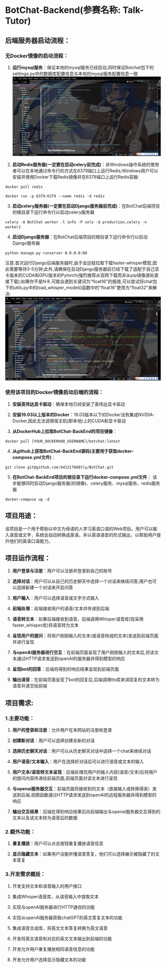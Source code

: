 # BotChat-Backend(参赛名称: Talk-Tutor)
## 后端服务器启动流程：
### 无Docker镜像的启动流程：
1. **运行mysql服务**：保证本地的mysql服务已经启动,同时保证Botchat包下的settings.py中的数据库配置信息与本地的mysql服务配置信息一致
![img.png](static/img1.png)

2. **启动Redis服务器(一定要在启动celery前完成)**：非Windows操作系统的使用者可以在本地通过命令行的方式在6379端口上运行Redis;Windows用户可以安装并使用Docker下载Redis镜像并在6379端口上运行Redis容器:
```shell
docker pull redis
```
```shell
docker run -p 6379:6379 --name redis -d redis 
```

3. **启动celery服务器(一定要在启动Django服务器前完成)**：在BotChat后端项目的根目录下运行命令行以启动celery服务器
```shell
celery -A BotChat worker -l info -P solo -Q production,celery -n worker1
```

4. **启动Django服务器**：在BotChat后端项目的根目录下运行命令行以启动Django服务器
```shell        
python manage.py runserver 0.0.0.0:80
``` 
注意:首次运行Django后端服务器时,由于会远程拉取下载faster-whisper模型,因此需要等待3-5分钟;此外,请确保在启动Django服务器前已经下载了适配于自己显卡版本的CUDA和GPU版本的Pytorch(强烈推荐从官网下载而非从pip镜像源处直接下载);如果你不是N卡,可能会遇到关键词为"float16"的报错,可以尝试将chat包下的utils.py中的load_whisper_model()函数中的"float16"更改为"float32"来解决:
![img_1.png](static/img2.png)

### 使用该项目的Docker镜像启动后端的流程：
1. **安装英伟达显卡驱动**：确保本地已经安装了英伟达显卡驱动

2. **安装19.03以上版本的Docker**：19.03版本以下的Docker没有集成NVIDIA-Docker,因此无法调用宿主机(即本地)上的CUDA和显卡驱动

3. **从DockerHub上拉取BotChat-BackEnd的项目镜像**：
```shell
docker pull [YOUR_DOCKERHUB_USERNAME]/botchat:latest
```

4. **从github上获取BotChat-BackEnd源码(主要用于获取docker-compose.yml文件)**：
```shell
git clone git@github.com:641217688tly/BotChat.git
```

5. **在BotChat-BackEnd项目的根目录下运行docker-compose.yml文件**：
该步能够同时启动Django服务器(的镜像)、celery服务、mysql服务、redis服务器
```shell
docker-compose up -d
```

## 项目用途：
该项目是一个用于帮助以中文为母语的人学习英语口语的Web项目。用户可以输入语音或文字，系统会自动转换成英语，并以英语语音的形式输出，以帮助用户提升他们的英语口语能力。

## 项目运作流程：

1. **用户登录与注册**：用户可以注册并登录到自己的账号

2. **选择对话**：用户可以从自己的历史聊天中选择一个对话来继续问答;用户也可以选择新建一个对话来开启问答

3. **用户输入**：用户可以选择语音或文字方式输入

4. **前端处理**：前端接收用户的语音/文本并传递到后端

5. **语音转文本**：如果后端接收到语音，后端调用Whisper语音库(现采用faster_whisper库)将语音转为文本

6. **呈现用户的提问**：将用户刚刚输入的文本(或语音转成的文本)发送到前端页面并进行呈现

6. **与openAI服务器进行交互**：在前端页面呈现了用户刚刚输入的文本后,将该文本通过HTTP请求发送到openAI的服务器并得到模型的响应

8. **呈现bot的回答**：后端将得到的响应结果呈现到前端页面

9. **输出语音**：在前端页面呈现了bot的回复后,后端调用tts库来讲回复的文本转为语音并递交给前端

## 项目需求:

### 1.主要功能：

1. **用户的登录和注册**：允许用户在本网站的注册和登录

2. **创建新对话**：用户可以选择创建全新的对话

3. **选择历史聊天对话**：用户可以从历史聊天对话中选择一个chat来继续对话

4. **用户语音/文本输入**：用户在选择好对话后可以进行语音或文本的输入

5. **用户文本/语音转文本呈现**：后端处理完用户的输入内容(语音/文本)后将用户的提问内容传递给前端页面,前端页面对该文本进行呈现

6. **与openai服务器交互**：前端页面将接收到的文本（直接输入或转换得来）发送到后端,视图函数通过HTTP请求发送到openAI的远程服务器并得到模型的响应

7. **输出交互结果**：后端在得到响应结果后向前端输出与openai服务器交互得到的文本以及该文本转为语音后的数据

### 2.额外功能：

1. **重复播放**：用户可以点击按钮重复播放语音信息

2. **显示隐藏文本**：如果用户没能听懂语音答复，他们可以选择展示被隐藏了的文本答复

### 3.开发需求概括：

1. 开发支持文本和语音输入的用户接口

2. 集成Whisper语音库，从语音输入中提取文本

3. 实现与openAI服务器进行HTTP通信的功能

4. 实现从openAI服务器获取chatGPT的英文答复文本的功能

5. 集成语音合成库，将英文文本答复转换为英文语音

6. 开发将英文语音和对应的英文文本输出到前端的功能

7. 开发允许用户重复播放相同语音信息的功能

8. 开发允许用户选择显示隐藏文本的功能
